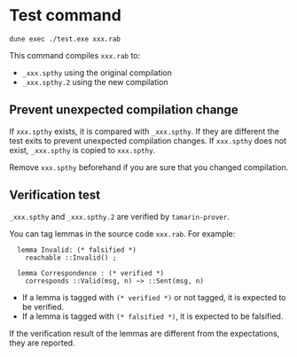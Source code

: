 # Test command

`dune exec ./test.exe xxx.rab`

This command compiles `xxx.rab` to:

- `_xxx.spthy` using the original compilation
- `_xxx.spthy.2` using the new compilation

## Prevent unexpected compilation change

If `xxx.spthy` exists, it is compared with `_xxx.spthy`. 
If they are different the test exits to prevent unexpected compilation changes.
If `xxx.spthy` does not exist, `_xxx.spthy` is copied to `xxx.spthy`.

Remove `xxx.spthy` beforehand if you are sure that you changed compilation.

## Verification test

`_xxx.spthy` and `_xxx.spthy.2` are verified by `tamarin-prover`.

You can tag lemmas in the source code `xxx.rab`. For example:

```
  lemma Invalid: (* falsified *)
    reachable ::Invalid() ;

  lemma Correspondence : (* verified *)
    corresponds ::Valid(msg, n) ~> ::Sent(msg, n)
```

- If a lemma is tagged with `(* verified *)` or not tagged, it is expected to be verified.
- If a lemma is tagged with `(* falsified *)`, it is expected to be falsified.

If the verification result of the lemmas are different from the expectations, they are reported.
